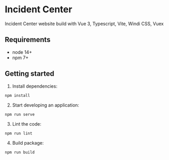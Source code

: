 # Incident Center

Incident Center website build with Vue 3, Typescript, Vite, Windi CSS, Vuex

## Requirements

- node 14+
- npm 7+

## Getting started

1. Install dependencies:

`npm install`

2. Start developing an application:

`npm run serve`

3. Lint the code:

`npm run lint`

4. Build package:

`npm run build`
